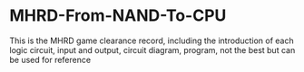 # MHRD-From-NAND-To-CPU
This is the MHRD game clearance record, including the introduction of each logic circuit, input and output, circuit diagram, program, not the best but can be used for reference
